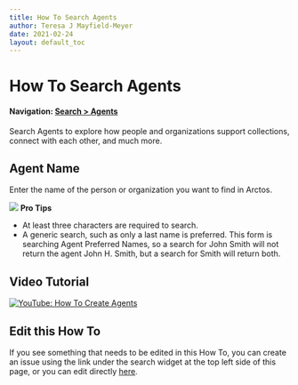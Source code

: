 ```yaml
---
title: How To Search Agents
author: Teresa J Mayfield-Meyer
date: 2021-02-24
layout: default_toc
---
```

# How To Search Agents

#### Navigation: [Search > Agents](https://arctos.database.museum/agent.cfm)

Search Agents to explore how people and organizations support collections, connect with each other, and much more.

## Agent Name

Enter the name of the person or organization you want to find in Arctos.

![](https://raw.githubusercontent.com/ArctosDB/documentation-wiki/gh-pages/tutorial_images/Bear%20Pro.jpg) **Pro Tips**

 - At least three characters are required to search.
 - A generic search, such as only a last name is preferred. This form is searching Agent Preferred Names, so a search for John Smith will not return the agent John H. Smith, but a search for Smith will return both.

## Video Tutorial

[![YouTube: How To Create Agents](https://raw.githubusercontent.com/ArctosDB/documentation-wiki/gh-pages/tutorial_images/Bear%20play.png)](https://youtu.be/MfXTtQ2A5hY%20%09)

## Edit this How To

If you see something that needs to be edited in this How To, you can create an issue using the link under the search widget at the top left side of this page, or you can edit directly [here](https://github.com/ArctosDB/documentation-wiki/edit/gh-pages/_how_to/How-to-Search-Agents.markdown).
